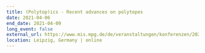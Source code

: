 ```yaml
---
title: (Polytop)ics - Recent advances on polytopes
date: 2021-04-06
end_date: 2021-04-09
long_event: false
external_url: https://www.mis.mpg.de/de/veranstaltungen/konferenzen/2021/polytopics2021.html
location: Leipzig, Germany | online
---
```

